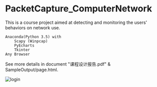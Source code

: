 # PacketCapture_ComputerNetwork

This is a course project aimed at detecting and monitoring the users' behaviors on network use.

	Anaconda(Python 3.5) with
		Scapy (Winpcap)
		PyEcharts
		Tkinter
	Any Browser

See more details in document "课程设计报告.pdf" & SampleOutput/page.html.

![login](https://github.com/Lagerst/PacketCapture_ComputerNetwork/raw/master/screenshots/show.png)
